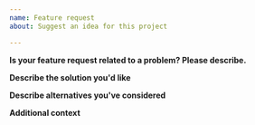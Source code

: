 ```yaml
---
name: Feature request
about: Suggest an idea for this project

---
```


<!--
Please thoroughly read NVDA's wiki article on how to fill in this template, including how to provide the required files.
Issues may be closed if the required information is not present.
https://github.com/nvaccess/nvda/wiki/Github-issue-template-explanation-and-examples
-->

**Is your feature request related to a problem? Please describe.**

**Describe the solution you'd like**

**Describe alternatives you've considered**

**Additional context**
